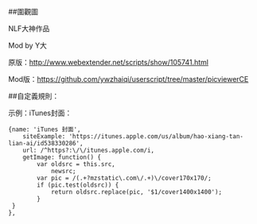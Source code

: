##圍觀圖

NLF大神作品

Mod by Y大

原版：http://www.webextender.net/scripts/show/105741.html

Mod版：https://github.com/ywzhaiqi/userscript/tree/master/picviewerCE

##自定義規則：

示例：iTunes封面：

    {name: 'iTunes 封面',
		siteExample: 'https://itunes.apple.com/us/album/hao-xiang-tan-lian-ai/id538330286',
		url: /^https?:\/\/itunes.apple.com/i,
		getImage: function() {
			var oldsrc = this.src,
				newsrc;
			var pic = /(.+?mzstatic\.com\/.+)\/cover170x170/;
			if (pic.test(oldsrc)) {
				return oldsrc.replace(pic, '$1/cover1400x1400');
			}
     }
    },
    
